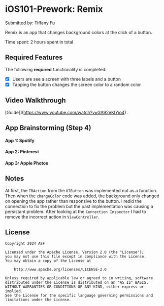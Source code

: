 # iOS101-Prework: Remix

Submitted by: Tiffany Fu

Remix is an app that changes background colors at the click of a button. 

Time spent: 2 hours spent in total

## Required Features

The following **required** functionality is completed:

- [x] Users are see a screen with three labels and a button
- [x] Tapping the button changes the screen color to a random color
 
## Video Walkthrough

[Guide]](https://www.youtube.com/watch?v=GA92eKlYio4) .

## App Brainstorming (Step 4)
#### App 1: Spotify
#### App 2: Pinterest
#### App 3: Apple Photos

## Notes
At first, the `IBAction` from the `UIButton` was implemented not as a function.
Then when the `changeColor` code was added, the background only changed on opening the app rather than responsive to the button.
I redid the connection to fix the problem but the past implementation was causing a persistant problem.
After looking at the `Connection Inspector` I had to remove the incorrect action in `ViewController`.


## License

    Copyright 2024 ASF

    Licensed under the Apache License, Version 2.0 (the "License");
    you may not use this file except in compliance with the License.
    You may obtain a copy of the License at

        http://www.apache.org/licenses/LICENSE-2.0

    Unless required by applicable law or agreed to in writing, software
    distributed under the License is distributed on an "AS IS" BASIS,
    WITHOUT WARRANTIES OR CONDITIONS OF ANY KIND, either express or implied.
    See the License for the specific language governing permissions and
    limitations under the License.

